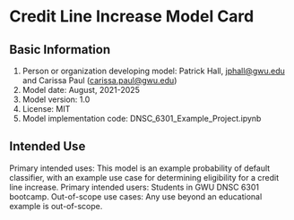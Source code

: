 # Credit Line Increase Model Card

## Basic Information
 1. Person or organization developing model: Patrick Hall, jphall@gwu.edu and Carissa Paul (carissa.paul@gwu.edu)
 2. Model date: August, 2021-2025
 3. Model version: 1.0
 4. License: MIT
 5. Model implementation code: DNSC_6301_Example_Project.ipynb

## Intended Use
Primary intended uses: This model is an example probability of default classifier, with an example use case for determining eligibility for a credit line increase.
Primary intended users: Students in GWU DNSC 6301 bootcamp.
Out-of-scope use cases: Any use beyond an educational example is out-of-scope. 
